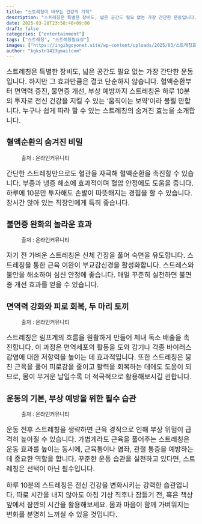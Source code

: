 ```yaml
---
title: "스트레칭이 바꾸는 건강의 기적"
description: "스트레칭은 특별한 장비도, 넓은 공간도 필요 없는 가장 간단한 운동입니다. 하지만 그 효과만큼은 결코 단순하지 않습니다. 혈액순환부터 면역력 증진, 불면증 개선, 부상 예방까지 스트레칭은 하루 10분의 투자로 전신 건강을 지킬 수 있는 ‘움직이는 보약’이라 불릴 만합니"
date: 2025-03-28T23:58:48+09:00
draft: false
categories: ["entertainment"]
tags: ["스트레칭", "스트레칭필요성"]
images: ["https://ingihgoyonet.site/wp-content/uploads/2025/03/스트레칭효능-1024x683.jpg", "https://ingihgoyonet.site/wp-content/uploads/2025/03/스트레칭효과-2-1024x699.jpg", "https://ingihgoyonet.site/wp-content/uploads/2025/03/면역강화-1024x683.jpg", "https://ingihgoyonet.site/wp-content/uploads/2025/03/스트레칭운동전-1024x672.jpg"]
author: "kgkstn1423gmailcom"
---
```


<p style="font-size:18px">스트레칭은 특별한 장비도, 넓은 공간도 필요 없는 가장 간단한 운동입니다. 하지만 그 효과만큼은 결코 단순하지 않습니다. 혈액순환부터 면역력 증진, 불면증 개선, 부상 예방까지 스트레칭은 하루 10분의 투자로 전신 건강을 지킬 수 있는 ‘움직이는 보약’이라 불릴 만합니다. 누구나 쉽게 따라 할 수 있는 스트레칭의 숨겨진 효능을 소개합니다.</p> <h2 >혈액순환의 숨겨진 비밀</h2> <figure ><img src="https://ingihgoyonet.site/wp-content/uploads/2025/03/스트레칭효능-1024x683.jpg" alt="" style="aspect-ratio:16/9;object-fit:cover"/><figcaption >출처 : 온라인커뮤니티</figcaption></figure> <p style="font-size:18px">간단한 스트레칭만으로도 혈관을 자극해 혈액순환을 촉진할 수 있습니다. 부종과 냉증 해소에 효과적이며 혈압 안정에도 도움을 줍니다. 하루에 10분만 투자해도 손발이 따뜻해지는 경험을 할 수 있습니다. 장시간 앉아 있는 직장인에게 특히 좋습니다.</p> <h2 >불면증 완화의 놀라운 효과</h2> <figure ><img src="https://ingihgoyonet.site/wp-content/uploads/2025/03/스트레칭효과-2-1024x699.jpg" alt="" style="aspect-ratio:16/9;object-fit:cover"/><figcaption >출처 : 온라인커뮤니티</figcaption></figure> <p style="font-size:18px">자기 전 가벼운 스트레칭은 신체 긴장을 풀어 숙면을 유도합니다. 스트레칭을 통한 근육 이완이 부교감신경을 활성화합니다. 스트레스와 불안을 해소하여 심신 안정에 좋습니다. 매일 꾸준히 실천하면 불면증 개선 효과를 얻을 수 있습니다.</p> <h2 >면역력 강화와 피로 회복, 두 마리 토끼</h2> <figure ><img src="https://ingihgoyonet.site/wp-content/uploads/2025/03/면역강화-1024x683.jpg" alt="" style="aspect-ratio:16/9;object-fit:cover"/><figcaption >출처 : 온라인커뮤니티</figcaption></figure> <p style="font-size:18px">스트레칭은 림프계의 흐름을 원활하게 만들어 체내 독소 배출을 촉진합니다. 이 과정은 면역세포의 활동을 도와 감기나 각종 바이러스 감염에 대한 저항력을 높이는 데 효과적입니다. 또한 스트레칭은 뭉친 근육을 풀어 피로감을 줄이고 활력을 회복하는 데에도 도움이 되므로, 몸이 무거운 날일수록 더 적극적으로 활용해보시길 권합니다.</p> <h2 >운동의 기본, 부상 예방을 위한 필수 습관</h2> <figure ><img src="https://ingihgoyonet.site/wp-content/uploads/2025/03/스트레칭운동전-1024x672.jpg" alt="" style="aspect-ratio:16/9;object-fit:cover"/><figcaption >출처 : 온라인커뮤니티</figcaption></figure> <p style="font-size:18px">운동 전후 스트레칭을 생략하면 근육 경직으로 인해 부상 위험이 급격히 높아질 수 있습니다. 가볍게라도 근육을 풀어주는 스트레칭은 운동 효과를 높이는 동시에, 근육통이나 염좌, 관절 통증을 예방하는 데 중요한 역할을 합니다. 꾸준한 운동 습관을 실천하고 있다면, 스트레칭은 선택이 아닌 필수입니다.</p> <p style="font-size:18px">하루 10분의 스트레칭은 전신 건강을 변화시키는 강력한 습관입니다. 따로 시간을 내지 않아도 아침 기상 직후나 잠들기 전, 혹은 책상 앞에서 잠깐의 시간을 활용해보세요. 몸과 마음이 함께 가벼워지는 변화를 분명히 느끼실 수 있을 것입니다.</p>